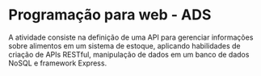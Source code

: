 # Programação para web - ADS
A atividade consiste na definição de uma API para gerenciar informações sobre alimentos em um sistema de estoque, aplicando habilidades de criação de APIs RESTful, manipulação de dados em um banco de dados NoSQL e framework Express.
